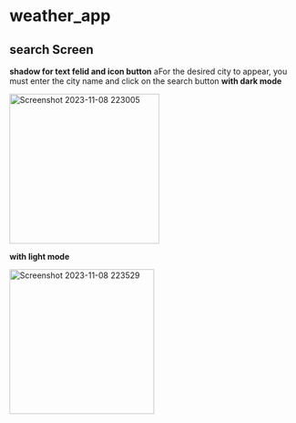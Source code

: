 # weather_app

## search Screen
 **shadow for text felid and icon button**
 aFor the desired city to appear, you must enter the city name and click on the search button
 ****with dark mode****

<img width="263" alt="Screenshot 2023-11-08 223005" src="https://github.com/mahm-8/HW-2/assets/141933812/689a49dd-6fd1-405b-badb-e997cbf96e02">

****with light mode****

<img width="254" alt="Screenshot 2023-11-08 223529" src="https://github.com/mahm-8/HW-2/assets/141933812/fff1e2d9-7c21-41aa-a7d7-f312783b1e56">
